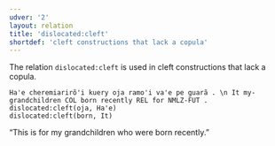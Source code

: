 ```yaml
---
udver: '2'
layout: relation
title: 'dislocated:cleft'
shortdef: 'cleft constructions that lack a copula'
---
```


The relation `dislocated:cleft` is used in cleft constructions that lack a copula.

~~~ sdparse
Ha'e cheremiarirõ'i kuery oja ramo'i va'e pe guarã . \n It my-grandchildren COL born recently REL for NMLZ-FUT .
dislocated:cleft(oja, Ha'e)
dislocated:cleft(born, It)
~~~

“This is for my grandchildren who were born recently.”

<!-- Interlanguage links updated Po lis 14 15:35:24 CET 2022 -->
